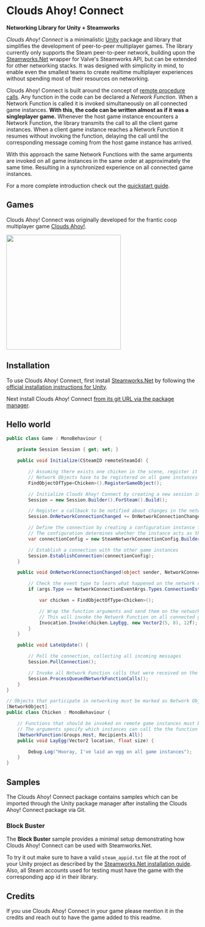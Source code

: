# Clouds Ahoy! Connect

**Networking Library for Unity + Steamworks**

_Clouds Ahoy! Connect_ is a minimalistic [Unity](https://unity.com/) package and library that simplifies the development of peer-to-peer multiplayer games. The library currently only supports the Steam peer-to-peer network, building upon the [Steamworks.Net](https://steamworks.github.io/) wrapper for Valve's Steamworks API, but can be extended for other networking stacks. It was designed with simplicity in mind, to enable even the smallest teams to create realtime multiplayer experiences without spending most of their resources on networking.

Clouds Ahoy! Connect is built around the concept of [remote procedure calls](https://en.wikipedia.org/wiki/Remote_procedure_call). Any function in the code can be declared a _Network Function_. When a Network Function is called it is invoked simultaneously on all connected game instances. **With this, the code can be written almost as if it was a singleplayer game.** Whenever the host game instance encounters a Network Function, the library transmits the call to all the client game instances. When a client game instance reaches a Network Function it resumes without invoking the function, delaying the call until the corresponding message coming from the host game instance has arrived.

With this approach the same Network Functions with the same arguments are invoked on all game instances in the same order at approximately the same time. Resulting in a synchronized experience on all connected game instances.

For a more complete introduction check out the [quickstart guide](./QUICKSTART.md).

## Games

Clouds Ahoy! Connect was originally developed for the frantic coop multiplayer game [Clouds Ahoy!](https://store.steampowered.com/app/2196870/Clouds_Ahoy/).

[<img src="./Images~/clouds-ahoy-cover-small.jpg" width= 300/>](https://store.steampowered.com/app/2196870/Clouds_Ahoy/)

## Installation

To use Clouds Ahoy! Connect, first install [Steamworks.Net](https://steamworks.github.io/) by following the [official installation instructions for Unity](https://steamworks.github.io/installation/).

Next install Clouds Ahoy! Connect [from its git URL via the package manager](https://docs.unity3d.com/Manual/upm-ui-giturl.html).

## Hello world

```c#
public class Game : MonoBehaviour {

    private Session Session { get; set; }

    public void Initialize(CSteamID remoteSteamId) {

        // Assuming there exists one chicken in the scene, register it as a Network Object
        // Network Objects have to be registered on all game instances in exactly the same order
        FindObjectOfType<Chicken>().RegisterGameObject();

        // Initialize Clouds Ahoy! Connect by creating a new session instance from the builder
        Session = new Session.Builder().ForSteam().Build();

        // Register a callback to be notified about changes in the network connection
        Session.OnNetworkConnectionChanged += OnNetworkConnectionChanged;

        // Define the connection by creating a configuration instance from the builder
        // The configuration determines whether the instance acts as the host or a client game instance
        var connectionConfig = new SteamNetworkConnectionConfig.Builder().AsHost(remoteSteamId).Build();

        // Establish a connection with the other game instances
        Session.EstablishConnection(connectionConfig);
    }

    public void OnNetworkConnectionChanged(object sender, NetworkConnectionEventArgs args) {

        // Check the event type to learn what happened on the network connection
        if (args.Type == NetworkConnectionEventArgs.Types.ConnectionEstablished) {

            var chicken = FindObjectOfType<Chicken>();

            // Wrap the function arguments and send them on the network to the target Network Function
            // This will invoke the Network Function on all connected game instances
            Invocation.Invoke(chicken.LayEgg, new Vector2(5, 8), 12f);
        }
    }

    public void LateUpdate() {

        // Poll the connection, collecting all incoming messages
        Session.PollConnection();

        // Invoke all Network Function calls that were received on the network or queued locally
        Session.ProcessQueuedNetworkFunctionCalls();
    }
}
```

```c#
// Objects that participate in networking must be marked as Network Objects
[NetworkObject]
public class Chicken : MonoBehaviour {

    // Functions that should be invoked on remote game instances must be marked as Network Functions
    // The arguments specify which instances can call the the function and on which instances it is invoked
    [NetworkFunction(Groups.Host, Recipients.All)]
    public void LayEgg(Vector2 location, float size) {

        Debug.Log("Hooray, I've laid an egg on all game instances");
    }
}
```

## Samples

The Clouds Ahoy! Connect package contains samples which can be imported through the Unity package manager after installing the Clouds Ahoy! Connect package via Git.

### Block Buster

The **Block Buster** sample provides a minimal setup demonstrating how Clouds Ahoy! Connect can be used with Steamworks.Net.

To try it out make sure to have a valid `steam_appid.txt` file at the root of your Unity project as described by the [Steamworks.Net installation guide](https://steamworks.github.io/installation/). Also, all Steam accounts used for testing must have the game with the corresponding app id in their library.

## Credits

If you use Clouds Ahoy! Connect in your game please mention it in the credits and reach out to have the game added to this readme.

